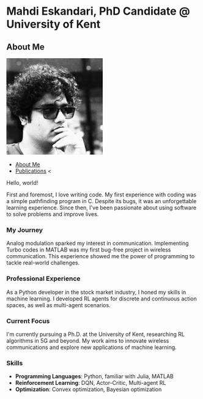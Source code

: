 # Mahdi Eskandari, PhD Candidate @ University of Kent

## About Me

<img src="me.jpeg" alt="Profile Picture" style="width: 50%; height: auto;">


- [About Me](README.md) <!-- Replace with actual link to your main page -->
- [Publications](publications.md) <
  
Hello, world!

First and foremost, I love writing code. My first experience with coding was a simple pathfinding program in C. Despite its bugs, it was an unforgettable learning experience. Since then, I've been passionate about using software to solve problems and improve lives.

### My Journey

Analog modulation sparked my interest in communication. Implementing Turbo codes in MATLAB was my first bug-free project in wireless communication. This experience showed me the power of programming to tackle real-world challenges.

### Professional Experience

As a Python developer in the stock market industry, I honed my skills in machine learning. I developed RL agents for discrete and continuous action spaces, as well as multi-agent scenarios.

### Current Focus

I'm currently pursuing a Ph.D. at the University of Kent, researching RL algorithms in 5G and beyond. My work aims to innovate wireless communications and explore new applications of machine learning.

### Skills

- **Programming Languages**: Python, familiar with Julia, MATLAB
- **Reinforcement Learning**: DQN, Actor-Critic, Multi-agent RL
- **Optimization**: Convex optimization, Bayesian optimization
